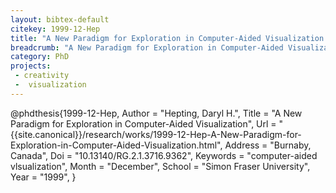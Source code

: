 ```yaml
---
layout: bibtex-default
citekey: 1999-12-Hep
title: "A New Paradigm for Exploration in Computer-Aided Visualization (1999)"
breadcrumb: "A New Paradigm for Exploration in Computer-Aided Visualization (1999)"
category: PhD
projects:
 - creativity
 -  visualization
---
```

@phdthesis{1999-12-Hep,
	Author =  "Hepting, Daryl H.",
	Title =  "A New Paradigm for Exploration in Computer-Aided Visualization",
	Url = \"{{site.canonical}}/research/works/1999-12-Hep-A-New-Paradigm-for-Exploration-in-Computer-Aided-Visualization.html\",
	Address =  "Burnaby, Canada",
	Doi =  "10.13140/RG.2.1.3716.9362",
	Keywords =  "computer-aided vlsualization",
	Month =  "December",
	School =  "Simon Fraser University",
	Year =  "1999",
}

